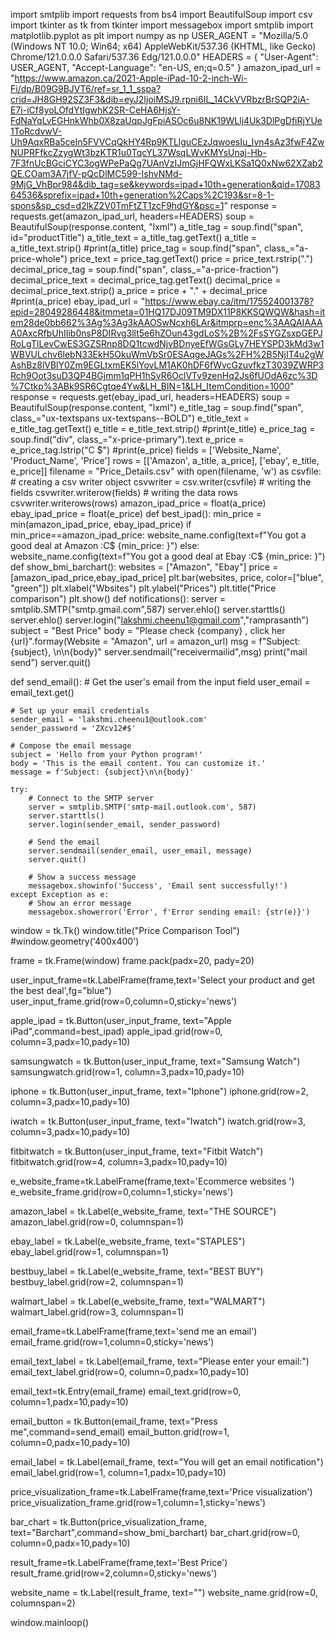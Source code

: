 import smtplib
import requests
from bs4 import BeautifulSoup
import csv
import tkinter as tk
from tkinter import messagebox
import smtplib
import matplotlib.pyplot as plt
import numpy as np
USER_AGENT = "Mozilla/5.0 (Windows NT 10.0; Win64; x64) AppleWebKit/537.36 (KHTML, like Gecko) Chrome/121.0.0.0 Safari/537.36 Edg/121.0.0.0"
HEADERS = {
        "User-Agent": USER_AGENT,
        "Accept-Language": "en-US, en;q=0.5"
    }
amazon_ipad_url = "https://www.amazon.ca/2021-Apple-iPad-10-2-inch-Wi-Fi/dp/B09G9BJVT6/ref=sr_1_1_sspa?crid=JH8GH92SZ3F3&dib=eyJ2IjoiMSJ9.rpni6IL_14CkVVRbzrBrSQP2iA-E7i-iCf8yoLOfdYtIgwhK2SR-CeHA6HjsY-FdNaYqLvEGHnkWhb0X8zaUqpJgFpiASOc6u8NK19WLlj4Uk3DlPgDfiRjYUe1ToRcdvwV-Uh9AqxRBa5celn5FVVCqQkHY4Rp9KTLlguCEzJqwoesIu_Ivn4sAz3fwF4ZwNUPRFfkcZzygWt3bzKTR1u0TqcYL37WsqLWvKMYsUnaj-Hb-7F3fnUcBGciCYC3ogWPePaQg7UAnVzIJmGjHFQWxLKSa1Q0xNw62XZab2QE.COam3A7jfV-pQcDlMC599-IshvNMd-9MjG_VhBpr984&dib_tag=se&keywords=ipad+10th+generation&qid=1708364536&sprefix=ipad+10th+generation%2Caps%2C193&sr=8-1-spons&sp_csd=d2lkZ2V0TmFtZT1zcF9hdGY&psc=1"
response = requests.get(amazon_ipad_url, headers=HEADERS)
soup = BeautifulSoup(response.content, "lxml")
a_title_tag = soup.find("span", id="productTitle")
a_title_text = a_title_tag.getText()
a_title = a_title_text.strip()
    #print(a_title)
price_tag = soup.find("span", class_="a-price-whole")
price_text = price_tag.getText()
price = price_text.rstrip(".")
decimal_price_tag = soup.find("span", class_="a-price-fraction")
decimal_price_text = decimal_price_tag.getText()
decimal_price = decimal_price_text.strip()
a_price = price + "." + decimal_price
    #print(a_price)
ebay_ipad_url = "https://www.ebay.ca/itm/175524001378?epid=28049286448&itmmeta=01HQ17DJ09TM9DX11P8KKSQWQW&hash=item28de0bb662%3Ag%3Ag3kAAOSwNcxh6LAr&itmprp=enc%3AAQAIAAAA0AxcRfbUhIIib0nsP8DIRvg3llt5e6hZOun43gdLoS%2B%2FsSYGZsxpGEPJRoLgTlLevCwES3GZSRnp8DQ1tcwdNjvBDnyeEfWGsGLy7HEYSPD3kMd3w1WBVULchv6lebN33EkH5OkuWmVbSr0ESAqgeJAGs%2FH%2B5NjIT4u2gWAshBz8lVBlY0Zm9EGLtxmEK5lYovLM1AK0hDF6fWvcGzuvfkzT3039ZWRP3Rch9Oot3suD3QP4BGjmm1qPH1hSvR6OclVTv9zenHq2Js6fUOdA6zc%3D%7Ctkp%3ABk9SR6Cgtqe4Yw&LH_BIN=1&LH_ItemCondition=1000"
response = requests.get(ebay_ipad_url, headers=HEADERS)
soup = BeautifulSoup(response.content, "lxml")
e_title_tag = soup.find("span", class_="ux-textspans ux-textspans--BOLD")
e_title_text = e_title_tag.getText()
e_title = e_title_text.strip()
    #print(e_title)
e_price_tag = soup.find("div", class_="x-price-primary").text
e_price = e_price_tag.lstrip("C $")
    #print(e_price)
fields = ['Website_Name', 'Product_Name', 'Price']
rows = [['Amazon', a_title, a_price],
            ['ebay', e_title, e_price]]
filename = "Price_Details.csv"
with open(filename, 'w') as csvfile:
        # creating a csv writer object
    csvwriter = csv.writer(csvfile)
        # writing the fields
    csvwriter.writerow(fields)
        # writing the data rows
    csvwriter.writerows(rows)
amazon_ipad_price = float(a_price)
ebay_ipad_price = float(e_price)
def best_ipad():
    min_price = min(amazon_ipad_price, ebay_ipad_price)
    if min_price==amazon_ipad_price:
        website_name.config(text=f"You got a good deal at Amazon :C$ {min_price: }")
    else:
        website_name.config(text=f"You got a good deal at Ebay :C$ {min_price: }")
def show_bmi_barchart():
    websites = ["Amazon", "Ebay"]
    price = [amazon_ipad_price,ebay_ipad_price]
    plt.bar(websites, price, color=["blue", "green"])
    plt.xlabel("Wbsites")
    plt.ylabel("Prices")
    plt.title("Price comparison")
    plt.show()
def notifications():
    server = smtplib.SMTP("smtp.gmail.com",587)
    server.ehlo()
    server.starttls()
    server.ehlo()
    server.login("lakshmi.cheenu1@gmail.com","ramprasanth")
    subject = "Best Price"
    body = "Please check {company} , click her {url}".formay(Website = "Amazon", url = amazon_url)
    msg = f"Subject:{subject}, \n\n{body}"
    server.sendmail("receivermailid",msg)
    print("mail send")
    server.quit()

def send_email():
    # Get the user's email from the input field
    user_email = email_text.get()

    # Set up your email credentials
    sender_email = 'lakshmi.cheenu1@outlook.com'
    sender_password = 'ZXcv12#$'

    # Compose the email message
    subject = 'Hello from your Python program!'
    body = 'This is the email content. You can customize it.'
    message = f'Subject: {subject}\n\n{body}'

    try:
        # Connect to the SMTP server
        server = smtplib.SMTP('smtp-mail.outlook.com', 587)
        server.starttls()
        server.login(sender_email, sender_password)

        # Send the email
        server.sendmail(sender_email, user_email, message)
        server.quit()

        # Show a success message
        messagebox.showinfo('Success', 'Email sent successfully!')
    except Exception as e:
        # Show an error message
        messagebox.showerror('Error', f'Error sending email: {str(e)}')


window = tk.Tk()
window.title("Price Comparison Tool")
#window.geometry('400x400')

frame = tk.Frame(window)
frame.pack(padx=20, pady=20)

user_input_frame=tk.LabelFrame(frame,text='Select your product and get the best deal',fg="blue")
user_input_frame.grid(row=0,column=0,sticky='news')

apple_ipad = tk.Button(user_input_frame, text="Apple iPad",command=best_ipad)
apple_ipad.grid(row=0, column=3,padx=10,pady=10)

samsungwatch = tk.Button(user_input_frame, text="Samsung Watch")
samsungwatch.grid(row=1, column=3,padx=10,pady=10)

iphone = tk.Button(user_input_frame, text="Iphone")
iphone.grid(row=2, column=3,padx=10,pady=10)

iwatch = tk.Button(user_input_frame, text="Iwatch")
iwatch.grid(row=3, column=3,padx=10,pady=10)

fitbitwatch = tk.Button(user_input_frame, text="Fitbit Watch")
fitbitwatch.grid(row=4, column=3,padx=10,pady=10)

e_website_frame=tk.LabelFrame(frame,text='Ecommerce websites ')
e_website_frame.grid(row=0,column=1,sticky='news')

amazon_label = tk.Label(e_website_frame, text="THE SOURCE")
amazon_label.grid(row=0, columnspan=1)

ebay_label = tk.Label(e_website_frame, text="STAPLES")
ebay_label.grid(row=1, columnspan=1)

bestbuy_label = tk.Label(e_website_frame, text="BEST BUY")
bestbuy_label.grid(row=2, columnspan=1)

walmart_label = tk.Label(e_website_frame, text="WALMART")
walmart_label.grid(row=3, columnspan=1)

email_frame=tk.LabelFrame(frame,text='send me an email')
email_frame.grid(row=1,column=0,sticky='news')

email_text_label = tk.Label(email_frame, text="Please enter your email:")
email_text_label.grid(row=0, column=0,padx=10,pady=10)

email_text=tk.Entry(email_frame)
email_text.grid(row=0, column=1,padx=10,pady=10)

email_button = tk.Button(email_frame, text="Press me",command=send_email)
email_button.grid(row=1, column=0,padx=10,pady=10)

email_label = tk.Label(email_frame, text="You will get an email notification")
email_label.grid(row=1, column=1,padx=10,pady=10)

price_visualization_frame=tk.LabelFrame(frame,text='Price visualization')
price_visualization_frame.grid(row=1,column=1,sticky='news')

bar_chart = tk.Button(price_visualization_frame, text="Barchart",command=show_bmi_barchart)
bar_chart.grid(row=0, column=0,padx=10,pady=10)

result_frame=tk.LabelFrame(frame,text='Best Price')
result_frame.grid(row=2,column=0,sticky='news')

website_name = tk.Label(result_frame, text="")
website_name.grid(row=0, columnspan=2)

window.mainloop()
